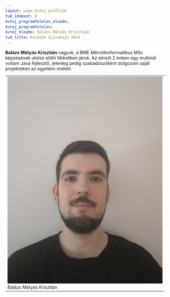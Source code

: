 ```yaml
---
layout: page_kutej_profilok
tud_idopont: 0
kutej_programfelelos_eloado:
kutej_programfelelos: 
kutej_eloado: Balázs Mátyás Krisztián
tud_title: Kutatók éjszakája 2024
---
```

**Balázs Mátyás Krisztián** vagyok, a BME Mérnökinformatikus MSc képzésének utolsó előtti félévében járok. Az elmúlt 2 évben egy multinál voltam Java fejlesztő, jelenleg pedig szabadúszóként dolgozom saját projekteken az egyetem mellett.	



 <table class="picture">
<tr>
<td>

<div class="gallery">
    <img src="images/balazs_matyas_krisztian.jpg" max-width="250" max-height="200">
  <div class="desc">Balázs Mátyás Krisztián</div>
</div>

</td>
</tr>
</table>
